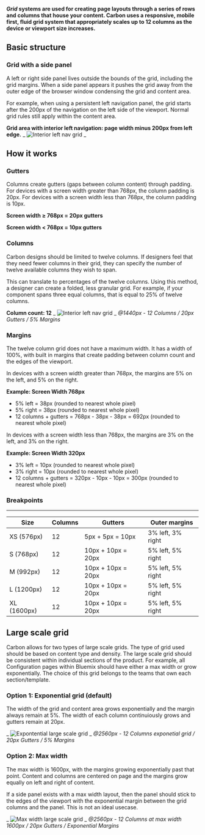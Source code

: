 **_Grid_ systems are used for creating page layouts through a series of rows and columns that house your content. Carbon uses a responsive, mobile first, fluid grid system that appropriately scales up to 12 columns as the device or viewport size increases.**

## Basic structure

<div data-insert-component="GridExample"></div>

### Grid with a side panel

A left or right side panel lives outside the bounds of the grid, including the grid margins. When a side panel appears it pushes the grid away from the outer edge of the browser window condensing the grid and content area.

For example, when using a persistent left navigation panel, the grid starts after the 200px of the navigation on the left side of the viewport. Normal grid rules still apply within the content area.

**Grid area with interior left navigation: page width minus 200px from left edge.**
_
![Interior left nav grid](images/grid-4.png)
_

## How it works

### Gutters

Columns create gutters (gaps between column content) through padding. For devices with a screen width greater than 768px, the column padding is 20px. For devices with a screen width less than 768px, the column padding is 10px.

**Screen width ≥ 768px = 20px gutters**

**Screen width < 768px = 10px gutters**

### Columns

Carbon designs should be limited to twelve columns. If designers feel that they need fewer columns in their grid, they can specify the number of twelve available columns they wish to span.

This can translate to percentages of the twelve columns. Using this method, a designer can create a folded, less granular grid. For example, if your component spans three equal columns, that is equal to 25% of twelve columns.

**Column count: 12**
_
![Interior left nav grid](images/grid-5.png)
_
_@1440px - 12 Columns / 20px Gutters / 5% Margins_

### Margins

The twelve column grid does not have a maximum width. It has a width of 100%, with built in margins that create padding between column count and the edges of the viewport.

In devices with a screen width greater than 768px, the margins are 5% on the left, and 5% on the right.

**Example: Screen Width 768px**

* 5% left = 38px (rounded to nearest whole pixel)
* 5% right = 38px (rounded to nearest whole pixel)
* 12 columns + gutters = 768px - 38px - 38px = 692px (rounded to nearest whole pixel)

In devices with a screen width less than 768px, the margins are 3% on the left, and 3% on the right.

**Example: Screen Width 320px**

* 3% left = 10px (rounded to nearest whole pixel)
* 3% right = 10px (rounded to nearest whole pixel)
* 12 columns + gutters = 320px - 10px - 10px = 300px (rounded to nearest whole pixel)

### Breakpoints

---

| Size        | Columns | Gutters            | Outer margins     |
| ----------- | ------- | ------------------ | ----------------- |
| XS (576px)  | 12      | 5px + 5px = 10px   | 3% left, 3% right |
| S (768px)   | 12      | 10px + 10px = 20px | 5% left, 5% right |
| M (992px)   | 12      | 10px + 10px = 20px | 5% left, 5% right |
| L (1200px)  | 12      | 10px + 10px = 20px | 5% left, 5% right |
| XL (1600px) | 12      | 10px + 10px = 20px | 5% left, 5% right |

## Large scale grid

Carbon allows for two types of large scale grids. The type of grid used should be based on content type and density. The large scale grid should be consistent within individual sections of the product. For example, all Configuration pages within Bluemix should have either a max width or grow exponentially. The choice of this grid belongs to the teams that own each section/template.

### Option 1: Exponential grid (default)

The width of the grid and content area grows exponentially and the margin always remain at 5%. The width of each column continuiously grows and gutters remain at 20px.

_
![Expontential large scale grid](images/grid-6.png)
_
_@2560px - 12 Columns exponetial grid / 20px Gutters / 5% Margins_

### Option 2: Max width

The max width is 1600px, with the margins growing exponentially past that point. Content and columns are centered on page and the margins grow equally on left and right of content.

If a side panel exists with a max width layout, then the panel should stick to the edges of the viewport with the exponential margin between the grid columns and the panel. This is not an ideal usecase.

_
![Max width large scale grid](images/grid-7.png)
_
_@2560px - 12 Columns at max width 1600px / 20px Gutters / Exponential Margins_
